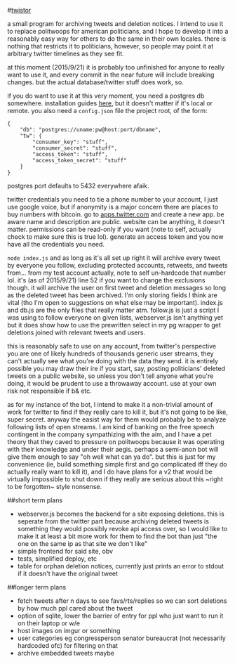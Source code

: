 #[twistor]()

a small program for archiving tweets and deletion notices. I intend to use it to replace politwoops for american politicians, and I hope to develop it into a reasonably easy way for others to do the same in their own locales. there is nothing that restricts it to politicians, however, so people may point it at arbitrary twitter timelines as they see fit.

at this moment (2015/9/21) it is probably too unfinished for anyone to really want to use it, and every commit in the near future will include breaking changes. but the actual database/twitter stuff does work, so.

if you do want to use it at this very moment, you need a postgres db somewhere. installation guides [here](https://wiki.postgresql.org/wiki/Detailed_installation_guides), but it doesn't matter if it's local or remote. you also need a `config.json` file the project root, of the form:

```
{
	"db": "postgres://uname:pw@host:port/dbname",
	"tw": {
		"consumer_key": "stuff",
		"consumer_secret": "stuff",
		"access_token": "stuff",
		"access_token_secret": "stuff"
	}
}
```

postgres port defaults to 5432 everywhere afaik.

twitter credentials you need to tie a phone number to your account, I just use google voice, but if anonymity is a major concern there are places to buy numbers with bitcoin. go to [apps.twitter.com](https://apps.twitter.com) and create a new app. be aware name and description are public. website can be anything, it doesn't matter. permissions can be read-only if you want (note to self, actually check to make sure this is true lol). generate an access token and you now have all the credentials you need.

`node index.js` and as long as it's all set up right it will archive every tweet by everyone you follow, excluding protected accounts, retweets, and tweets from... from my test account actually, note to self un-hardcode that number lol. it's (as of 2015/9/21) line 52 if you want to change the exclusions though. it will archive the user on first tweet and deletion messages so long as the deleted tweet has been archived. I'm only storing fields I think are vital (tho I'm open to suggestions on what else may be important). index.js and db.js are the only files that really matter atm. follow.js is just a script I was using to follow everyone on given lists, webserver.js isn't anything yet but it does show how to use the prewritten select in my pg wrapper to get deletions joined with relevant tweets and users.

this is reasonably safe to use on any account, from twitter's perspective you are one of likely hundreds of thousands generic user streams, they can't actually see what you're doing with the data they send. it is entirely possible you may draw their ire if you start, say, posting politicians' deleted tweets on a public website, so unless you don't tell anyone what you're doing, it would be prudent to use a throwaway account. use at your own risk not responsible if b& etc.

as for my instance of the bot, I intend to make it a non-trivial amount of work for twitter to find if they really care to kill it, but it's not going to be like, super secret. anyway the easist way for them would probably be to analyze following lists of open streams. I am kind of banking on the free speech contingent in the company sympathizing with the aim, and I have a pet theory that they caved to pressure on politwoops because it was operating with their knowledge and under their aegis. perhaps a semi-anon bot will give them enough to say "oh well what can ya do". but this is just for my convenience (ie, build something simple first and go complicated iff they do actually really want to kill it), and I do have plans for a v2 that would be virtually impossible to shut down if they really are serious about this ~right to be forgotten~ style nonsense.

##short term plans
* webserver.js becomes the backend for a site exposing deletions. this is seperate from the twitter part because archiving deleted tweets is something they would possibly revoke api access over, so I would like to make it at least a bit more work for them to find the bot than just "the one on the same ip as that site we don't like"
* simple frontend for said site, obv
* tests, simplified deploy, etc
* table for orphan deletion notices, currently just prints an error to stdout if it doesn't have the original tweet

##longer term plans
* fetch tweets after n days to see favs/rts/replies so we can sort deletions by how much ppl cared about the tweet
* option of sqlite, lower the barrier of entry for ppl who just want to run it on their laptop or w/e
* host images on imgur or something
* user categories eg congressperson senator bureaucrat (not necessarily hardcoded ofc) for filtering on that
* archive embedded tweets maybe
